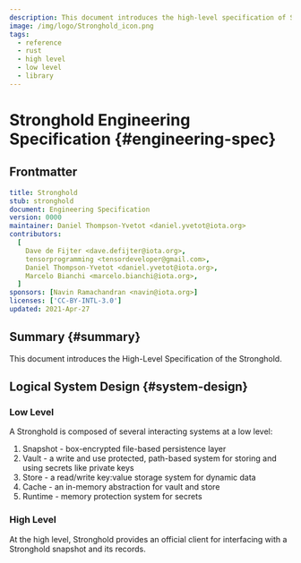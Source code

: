 ```yaml
---
description: This document introduces the high-level specification of Stronghold.
image: /img/logo/Stronghold_icon.png
tags:
  - reference
  - rust
  - high level
  - low level
  - library
---
```


# Stronghold Engineering Specification {#engineering-spec}

## Frontmatter

```yaml
title: Stronghold
stub: stronghold
document: Engineering Specification
version: 0000
maintainer: Daniel Thompson-Yvetot <daniel.yvetot@iota.org>
contributors:
  [
    Dave de Fijter <dave.defijter@iota.org>,
    tensorprogramming <tensordeveloper@gmail.com>,
    Daniel Thompson-Yvetot <daniel.yvetot@iota.org>,
    Marcelo Bianchi <marcelo.bianchi@iota.org>,
  ]
sponsors: [Navin Ramachandran <navin@iota.org>]
licenses: ['CC-BY-INTL-3.0']
updated: 2021-Apr-27
```

## Summary {#summary}

This document introduces the High-Level Specification of the Stronghold.

## Logical System Design {#system-design}

### Low Level

A Stronghold is composed of several interacting systems at a low level:

1. Snapshot - box-encrypted file-based persistence layer
2. Vault - a write and use protected, path-based system for storing and using secrets like private keys
3. Store - a read/write key:value storage system for dynamic data
4. Cache - an in-memory abstraction for vault and store
5. Runtime - memory protection system for secrets

### High Level

At the high level, Stronghold provides an official client for interfacing with a Stronghold snapshot and its records.
